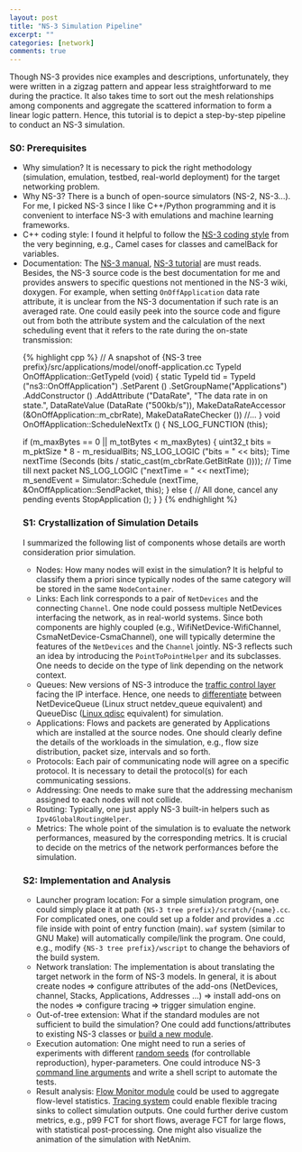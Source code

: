 ```yaml
---
layout: post
title: "NS-3 Simulation Pipeline"
excerpt: ""
categories: [network]
comments: true
---
```


<p class="lead text-justify">
    Though NS-3 provides nice examples and descriptions,
    unfortunately, they were written in a zigzag pattern and appear less straightforward to me during the practice.
    It also takes time to sort out the mesh relationships among components and aggregate the
  scattered information to form a <font class="font-italic">linear logic pattern</font>.
    Hence, this tutorial is to depict a step-by-step pipeline to conduct an NS-3 simulation.
</p>

<h3>S0: Prerequisites</h3>
<ul class="lead text-justify">
  <li>
    <font class="font-italic">Why simulation?</font>
    It is necessary to pick the right methodology (simulation, emulation, testbed, real-world deployment)
    for the target networking problem.
  </li>
  <li>
    <font class="font-italic">Why NS-3?</font>
    There is a bunch of open-source simulators (NS-2, NS-3...).
    For me, I picked NS-3 since I like C++/Python programming and it is convenient to interface NS-3 with
    emulations and machine learning frameworks.
  </li>
  <li>
    <font class="font-italic">C++ coding style:</font>
    I found it helpful to follow the <a href="https://www.nsnam.org/develop/contributing-code/coding-style/#Name_encoding">NS-3 coding style</a>
    from the very beginning, e.g., Camel cases for classes and camelBack for variables.
  </li>
  <li>
    <font class="font-italic">Documentation:</font>
    The <a href="https://www.nsnam.org/docs/manual/html/index.html">NS-3 manual</a>,
    <a href="https://www.nsnam.org/docs/tutorial/html/">NS-3 tutorial</a> are must reads.
    Besides, the NS-3 source code is the <font class="font-italic">best</font> documentation for me and provides answers to specific questions
    not mentioned in the NS-3 wiki, doxygen.
    For example, when setting <code>OnOffApplication</code> data rate attribute, it is unclear from the NS-3 documentation
    if such rate is an averaged rate.
    One could easily peek into the source code and figure out from both the attribute system and the calculation
    of the next scheduling event that it refers to the rate during the on-state transmission:


{% highlight cpp %}
// A snapshot of {NS-3 tree prefix}/src/applications/model/onoff-application.cc
TypeId
OnOffApplication::GetTypeId (void)
{
  static TypeId tid = TypeId ("ns3::OnOffApplication")
    .SetParent<Application> ()
    .SetGroupName("Applications")
    .AddConstructor<OnOffApplication> ()
    .AddAttribute ("DataRate", "The data rate in on state.",
                   DataRateValue (DataRate ("500kb/s")),
                   MakeDataRateAccessor (&OnOffApplication::m_cbrRate),
                   MakeDataRateChecker ())
    //...
}
void OnOffApplication::ScheduleNextTx ()
{
  NS_LOG_FUNCTION (this);

  if (m_maxBytes == 0 || m_totBytes < m_maxBytes)
    {
      uint32_t bits = m_pktSize * 8 - m_residualBits;
      NS_LOG_LOGIC ("bits = " << bits);
      Time nextTime (Seconds (bits /
                              static_cast<double>(m_cbrRate.GetBitRate ()))); // Time till next packet
      NS_LOG_LOGIC ("nextTime = " << nextTime);
      m_sendEvent = Simulator::Schedule (nextTime,
                                         &OnOffApplication::SendPacket, this);
    }
  else
    { // All done, cancel any pending events
      StopApplication ();
    }
}
{% endhighlight %}

<h3>S1: Crystallization of Simulation Details</h3>
<p class="lead text-justify">I summarized the following list of components whose details
  are worth consideration prior simulation.</p>
<ul class="lead text-justify">
  <li>
    <font class="font-italic">Nodes:</font> How many nodes will exist in the simulation?
    It is helpful to <font class="font-italic">classify</font> them a priori since typically nodes of the same category
    will be stored in the same <code>NodeContainer</code>.
  </li>
  <li>
    <font class="font-italic">Links:</font> Each link corresponds to a pair of <code>NetDevices</code> and
    the connecting <code>Channel</code>.
    One node could possess multiple NetDevices interfacing the network, as in real-world systems.
    Since both components are highly coupled (e.g., WifiNetDevice-WifiChannel, CsmaNetDevice-CsmaChannel),
    one will typically determine the features of the <code>NetDevices</code>
    and the <code>Channel</code> jointly.
    NS-3 reflects such an idea by introducing the <code>PointToPointHelper</code> and its subclasses.
    One needs to decide on the type of link depending on the network context.
  </li>
  <li>
    <font class="font-italic">Queues:</font>
    New versions of NS-3 introduce the <a href="https://www.nsnam.org/workshops/wns3-2016/wns3-traffic-control.pdf">traffic control layer</a>
    facing the IP interface.
    Hence, one needs to <a href="https://www.nsnam.org/docs/models/html/queue-discs.html">differentiate</a>
    between NetDeviceQueue (Linux struct netdev_queue equivalent) and QueueDisc (<a href="http://tldp.org/HOWTO/Traffic-Control-HOWTO/">Linux qdisc</a>
    equivalent) for simulation.
  </li>
  <li>
    <font class="font-italic">Applications:</font>
    Flows and packets are generated by Applications which are installed at the source nodes.
    One should clearly define the details of the workloads in the simulation, e.g., flow size distribution,
    packet size, intervals and so forth.
  </li>
  <li>
    <font class="font-italic">Protocols:</font>
    Each pair of communicating node will agree on a specific protocol.
    It is necessary to detail the protocol(s) for each communicating sessions.
  </li>
  <li>
    <font class="font-italic">Addressing:</font>
    One needs to make sure that the addressing mechanism assigned to each nodes will not collide.
  </li>
  <li>
    <font class="font-italic">Routing:</font>
    Typically, one just apply NS-3 built-in helpers such as <code>Ipv4GlobalRoutingHelper</code>.
  </li>
  <li>
    <font class="font-italic">Metrics:</font>
    The whole point of the simulation is to evaluate the network performances, measured by the corresponding metrics.
    It is crucial to decide on the metrics of the network performances before the simulation.
  </li>
</ul>
<h3>S2: Implementation and Analysis</h3>
<ul class="lead text-justify">
  <li>
    <font class="font-italic">Launcher program location:</font>
    For a simple simulation program, one could simply place it at path <code>{NS-3 tree prefix}/scratch/{name}.cc</code>.
    For complicated ones, one could set up a folder and provides a .cc file inside with point of entry function (main).
    <code>waf</code> system (similar to GNU Make) will automatically compile/link the program.
    One could, e.g., modify <code>{NS-3 tree prefix}/wscript</code> to change the behaviors of the build system.
  </li>
  <li>
    <font class="font-italic">Network translation:</font>
    The implementation is about translating the target network in the form of NS-3 models.
    In general, it is about create nodes =>
    configure attributes of the add-ons (NetDevices, channel, Stacks, Applications, Addresses ...) =>
    install add-ons on the nodes =>
    configure tracing => trigger simulation engine.
  </li>
  <li>
    <font class="font-italic">Out-of-tree extension:</font>
    What if the standard modules are not sufficient to build the simulation?
    One could add functions/attributes to existing NS-3 classes or
    <a href="https://www.nsnam.org/docs/manual/html/new-modules.html">build a new module</a>.
  </li>
  <li>
    <font class="font-italic">Execution automation:</font>
    One might need to run a series of experiments with different <a href="https://www.nsnam.org/docs/manual/html/random-variables.html">random seeds</a>
    (for controllable  reproduction), hyper-parameters.
    One could introduce NS-3 <a href="https://www.nsnam.org/docs/tutorial/html/tweaking.html#using-command-line-arguments">command line arguments</a>
    and write a shell script to automate the tests.
  </li>
  <li>
    <font class="font-italic">Result analysis:</font>
    <a href="https://pdfs.semanticscholar.org/2ecc/d9cf497abe709ae2e1b4c7b8aa6e3d5e22f2.pdf">Flow Monitor module</a>
    could be used to aggregate flow-level statistics.
    <a href="https://www.nsnam.org/docs/manual/html/tracing.html">Tracing system</a> could enable flexible tracing sinks to collect simulation outputs.
    One could further derive custom metrics,
    e.g., p99 FCT for short flows, average FCT for large flows,
    with statistical post-processing.
    One might also visualize the animation of the simulation with NetAnim.
  </li>
</ul>